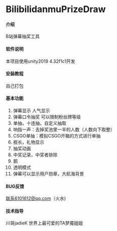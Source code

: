 # BilibilidanmuPrizeDraw

#### 介绍
B站弹幕抽奖工具

#### 软件说明
本项目使用unity2019 4.32f1c1开发


#### 安装教程

自己打包

#### 基本功能

1.  弹幕显示 人气显示
2.  弹幕口令抽奖 可以限制粉丝牌等级
3.  单抽，十连抽，自定义抽取
4.  响指一声：去掉奖池里一半的人数（人数向下取整）
5.  CSGO单抽：模拟CSGO开箱的方式进行单抽
6.  舰长，礼物显示
7.  抽奖动画
8.  中奖记录，中奖者排除
9.  鹅
10. 透明模式
11. 弹幕可以显示用户勋章，大航海背景

#### BUG反馈

联系6101612@qq.com（火水)

#### 技术指导

川哥jadieK 世界上最可爱的TA梦魇姐姐

